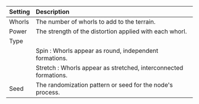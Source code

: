 | Setting    | Description                                                        |
| :--------- | :----------------------------------------------------------------- |
| Whorls | The number of whorls to add to the terrain.                        |
| Power  | The strength of the distortion applied with each whorl.            |
| Type   |                                                                    |
|            | Spin : Whorls appear as round, independent formations.           |
|            | Stretch : Whorls appear as stretched, interconnected formations. |
| Seed   | The randomization pattern or seed for the node's process.          |